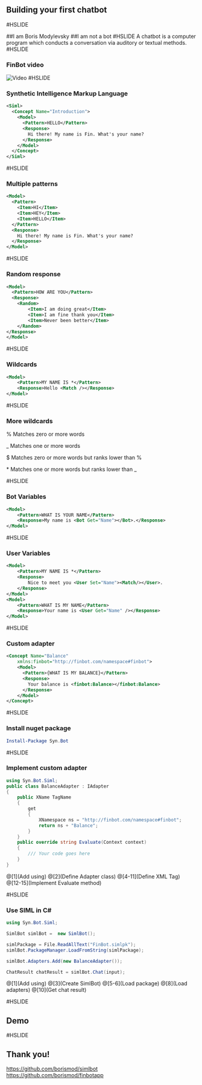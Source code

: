 ## Building your first chatbot 
#HSLIDE

##I am Boris Modylevsky
##I am not a bot
#HSLIDE
A chatbot is a computer program which conducts a conversation via auditory or textual methods.
#HSLIDE

### FinBot video

![Video](https://www.youtube.com/embed/8vAzybPv1fo)
#HSLIDE

### Synthetic Intelligence Markup Language

```xml
<Siml>
  <Concept Name="Introduction">
    <Model>
	  <Pattern>HELLO</Pattern>
	  <Response>
		Hi there! My name is Fin. What's your name?
	  </Response>
    </Model>
  </Concept>
</Siml>
```
#HSLIDE

### Multiple patterns

```xml
<Model>
  <Pattern>
	<Item>HI</Item>
	<Item>HEY</Item>
	<Item>HELLO</Item>
  </Pattern>
  <Response>
    Hi there! My name is Fin. What's your name?
  </Response>
</Model>
```
#HSLIDE

### Random response

```xml
<Model>
  <Pattern>HOW ARE YOU</Pattern>
  <Response>
	<Random>
		<Item>I am doing great</Item>
		<Item>I am fine thank you</Item>
		<Item>Never been better</Item>
	</Random>
</Response>
</Model>
```
#HSLIDE

### Wildcards

```xml
<Model>
	<Pattern>MY NAME IS *</Pattern>
	<Response>Hello <Match /></Response>
</Model>
```
#HSLIDE

### More wildcards

%  Matches zero or more words

\_  Matches one or more words

$ Matches zero or more words but ranks lower than %

\* Matches one or more words but ranks lower than \_

#HSLIDE

### Bot Variables

```xml
<Model>
	<Pattern>WHAT IS YOUR NAME</Pattern>
	<Response>My name is <Bot Get="Name"></Bot>.</Response>
</Model>
```

#HSLIDE

### User Variables

```xml
<Model>
	<Pattern>MY NAME IS *</Pattern>
	<Response>
		Nice to meet you <User Set="Name"><Match/></User>.
	</Response>
</Model>
<Model>
	<Pattern>WHAT IS MY NAME</Pattern>
	<Response>Your name is <User Get="Name" /></Response>
</Model>
```

#HSLIDE

### Custom adapter

```xml
<Concept Name="Balance" 
	xmlns:finbot="http://finbot.com/namespace#finbot">
	<Model>
	  <Pattern>{WHAT IS MY BALANCE}</Pattern>
	  <Response>
		Your balance is <finbot:Balance></finbot:Balance>
	  </Response>
	</Model>
</Concept>
```
#HSLIDE

### Install nuget package

```Powershell
Install-Package Syn.Bot
```

#HSLIDE

### Implement custom adapter

```C#
using Syn.Bot.Siml;
public class BalanceAdapter : IAdapter
{
	public XName TagName
	{
		get
		{
			XNamespace ns = "http://finbot.com/namespace#finbot";
			return ns + "Balance";
		}
	}	
	public override string Evaluate(Context context)
	{
		/// Your code goes here
	}
}
```

@[1](Add using)
@[2](Define Adapter class)
@[4-11](Define XML Tag)
@[12-15](Implement Evaluate method)

#HSLIDE

### Use SIML in C\#

```C#
using Syn.Bot.Siml;

SimlBot simlBot =  new SimlBot();

simlPackage = File.ReadAllText("FinBot.simlpk");
simlBot.PackageManager.LoadFromString(simlPackage);

simlBot.Adapters.Add(new BalanceAdapter());

ChatResult chatResult = simlBot.Chat(input);
```

@[1](Add using)
@[3](Create SimlBot)
@[5-6](Load package)
@[8](Load adapters)
@[10](Get chat result)

#HSLIDE

## Demo

#HSLIDE

## Thank you!
https://github.com/borismod/simlbot
https://github.com/borismod/finbotapp
<!-- .slide: class="center" -->

